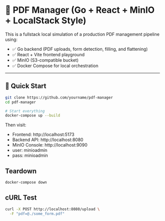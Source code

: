 # 📄 PDF Manager (Go + React + MinIO + LocalStack Style)

This is a fullstack local simulation of a production PDF management pipeline using:

- ✅ Go backend (PDF uploads, form detection, filling, and flattening)
- ✅ React + Vite frontend playground
- ✅ MinIO (S3-compatible bucket)
- ✅ Docker Compose for local orchestration

---

## 🚀 Quick Start

```bash
git clone https://github.com/yourname/pdf-manager
cd pdf-manager

# Start everything
docker-compose up --build
```

Then visit:

- Frontend: http://localhost:5173
- Backend API: http://localhost:8080
- MinIO Console: http://localhost:9090
- user: minioadmin
- pass: minioadmin

## Teardown

```bash
docker-compose down
```

## cURL Test

```bash
curl -X POST http://localhost:8080/upload \
  -F "pdf=@./some_form.pdf"
```
